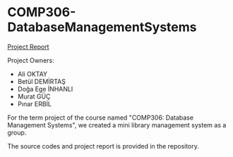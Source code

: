# COMP306-DatabaseManagementSystems

<a href="https://github.com/gucmurat/COMP306-DatabaseManagementSystems/blob/main/Mini_KU_Library/Project%20Report.pdf" target="_blank">Project Report</a>

Project Owners:
* Ali OKTAY
* Betül DEMİRTAŞ
* Doğa Ege İNHANLI
* Murat GÜÇ
* Pınar ERBİL

For the term project of the course named "COMP306: Database Management Systems", we created a mini library management system as a group.

The source codes and project report is provided in the repository.
